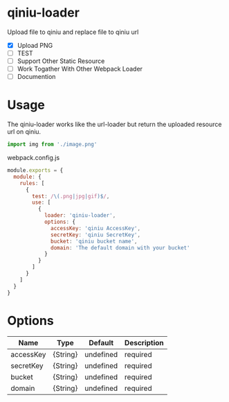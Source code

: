 # qiniu-loader
Upload file to qiniu and replace file to qiniu url

- [x] Upload PNG
- [ ] TEST
- [ ] Support Other Static Resource
- [ ] Work Togather With Other Webpack Loader
- [ ] Documention

# Usage
The qiniu-loader works like the url-loader but return the uploaded resource url on qiniu.

```javascript
import img from './image.png'
```
webpack.config.js
```javascript
module.exports = {
  module: {
    rules: [
      {
        test: /\(.png|jpg|gif)$/,
        use: [
          {
            loader: 'qiniu-loader',
            options: {
              accessKey: 'qiniu AccessKey',
              secretKey: 'qiniu SecretKey',
              bucket: 'qiniu bucket name',
              domain: 'The default domain with your bucket'
            }
          }
        ]
      }
    ]
  }
}
```

# Options
|Name|Type|Default|Description|
|-|-|-|-|
|accessKey|{String}|undefined|required|
|secretKey|{String}|undefined|required|
|bucket|{String}|undefined|required|
|domain|{String}|undefined|required|